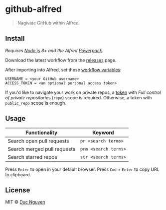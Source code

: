 # github-alfred

> Nagivate GitHub within Alfred

## Install

*Requires [Node.js](https://nodejs.org/) 8+ and the Alfred [Powerpack](https://www.alfredapp.com/powerpack/).*

Download the latest workflow from the [releases](https://github.com/hellovietduc/github-alfred/releases) page.

After importing into Alfred, set these [workflow variables](https://www.alfredapp.com/help/workflows/advanced/variables/):

```
USERNAME = <your GitHub username>
ACCESS_TOKEN = <an optional personal access token>
```

If you'd like to navigate your work on private repos, a [token](https://github.com/settings/tokens) with *Full control of private repositories* (`repo`) scope is required. Otherwise, a token with `public_repo` scope is enough.

## Usage

| Functionality               | Keyword              |
| --------------------------- | -------------------- |
| Search open pull requests   | `pr <search terms>`  |
| Search merged pull requests | `prm <search terms>` |
| Search starred repos        | `str <search terms>` |

Press `Enter` to open in your default browser. Press `Cmd` + `Enter` to copy URL to clipboard.

## License

MIT © [Duc Nguyen](./LICENSE)
